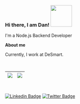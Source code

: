 ### Hi there, I am Dan! <img src="https://media.giphy.com/media/26Fxy3Iz1ari8oytO/giphy.gif" width="70">

I'm a Node.js Backend Developer 

**About me**

Currently, I work at DeSmart.

<br/>

| <a href="https://github.com/akucintavalent"><img align="center" src="https://github-readme-stats.vercel.app/api/top-langs/?username=akucintavalent&layout=compact" /></a> | <a href="https://github.com/akucintavalent"><img align="center" src="https://github-readme-stats.vercel.app/api?username=akucintavalent&show_icons=true&include_all_commits=true&theme=midnight-purple" /></a> |
| ------------- | ------------- |

<br/>

[![Linkedin Badge](https://img.shields.io/badge/-Bohdan%20Shcherbak-blue?style=flat-square&logo=Linkedin&logoColor=white&link=https://www.linkedin.com/in/bohdan-shcherbak/)](https://www.linkedin.com/in/bohdan-shcherbak/)
[![Twitter Badge](https://img.shields.io/badge/-@ibodi828-1ca0f1?style=flat-square&labelColor=1ca0f1&logo=twitter&logoColor=white&link=https://twitter.com/ibodi828)](https://twitter.com/ibodi828)

<!--
**akucintavalent/akucintavalent** is a ✨ _special_ ✨ repository because its `README.md` (this file) appears on your GitHub profile.

Here are some ideas to get you started:

- 🔭 I’m currently working on ...
- 🌱 I’m currently learning ...
- 👯 I’m looking to collaborate on ...
- 🤔 I’m looking for help with ...
- 💬 Ask me about ...
- 📫 How to reach me: ...
- 😄 Pronouns: ...
- ⚡ Fun fact: ...
-->
